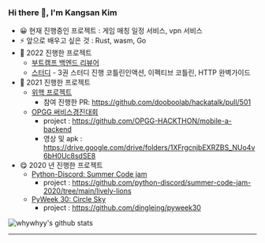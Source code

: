### Hi there 👋, I'm Kangsan Kim 

- 😀 현재 진행중인 프로젝트 : 게임 매칭 일정 서비스, vpn 서비스
- ⚡ 앞으로 배우고 싶은 것 : Rust, wasm, Go
- 🧐 2022 진행한 프로젝트
  - [부트캠프 백엔드 리뷰어](https://boostcamp.connect.or.kr/mentor_contributor.html)
  - [스터디](https://github.com/st-study-group/study-log) - 3권 스터디 진행 코틀린인액션, 이펙티브 코틀린, HTTP 완벽가이드
- 🤠 2021 진행한 프로젝트
  - [위핵 프로젝트](https://wehack.dev/#/) 
    - 참여 진행한 PR: https://github.com/dooboolab/hackatalk/pull/501
  - [OPGG 써비스경진대회](https://www.opgg.team/event/hackathon-2021)
    - project : https://github.com/OPGG-HACKTHON/mobile-a-backend
    - 영상 및 apk : https://drive.google.com/drive/folders/1XFrgcnjbEXRZBS_NUo4v6bH0Uc8sdSE8
- 😋 2020 년 진행한 프로젝트 
  - [Python-Discord: Summer Code jam](https://github.com/python-discord/summer-code-jam-2020)
    - project : https://github.com/python-discord/summer-code-jam-2020/tree/main/lively-lions
  - [PyWeek 30: Circle Sky](https://pyweek.org/e/Bungus/)
    - project : https://github.com/dingleing/pyweek30

![whywhyy's github stats](https://github-readme-stats.whywhyy.vercel.app/api?username=whywhyy&show_icons=true&theme=radical)

---
